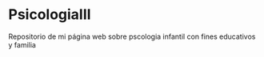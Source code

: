 # PsicologiaIII
Repositorio de mi página web sobre pscologia infantil  con fines educativos y familia
